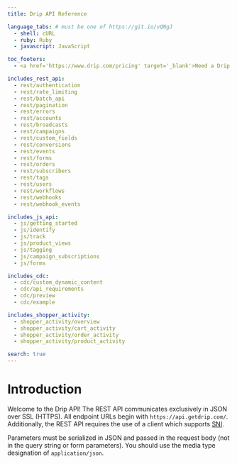 ```yaml
---
title: Drip API Reference

language_tabs: # must be one of https://git.io/vQNgJ
  - shell: cURL
  - ruby: Ruby
  - javascript: JavaScript

toc_footers:
  - <a href='https://www.drip.com/pricing' target='_blank'>Need a Drip Account? Sign Up</a>

includes_rest_api:
  - rest/authentication
  - rest/rate_limiting
  - rest/batch_api
  - rest/pagination
  - rest/errors
  - rest/accounts
  - rest/broadcasts
  - rest/campaigns
  - rest/custom_fields
  - rest/conversions
  - rest/events
  - rest/forms
  - rest/orders
  - rest/subscribers
  - rest/tags
  - rest/users
  - rest/workflows
  - rest/webhooks
  - rest/webhook_events

includes_js_api:
  - js/getting_started
  - js/identify
  - js/track
  - js/product_views
  - js/tagging
  - js/campaign_subscriptions
  - js/forms

includes_cdc:
  - cdc/custom_dynamic_content
  - cdc/api_requirements
  - cdc/preview
  - cdc/example

includes_shopper_activity:
  - shopper_activity/overview
  - shopper_activity/cart_activity
  - shopper_activity/order_activity
  - shopper_activity/product_activity

search: true
---
```


# Introduction

Welcome to the Drip API! The REST API communicates exclusively in JSON over SSL (HTTPS).
All endpoint URLs begin with `https://api.getdrip.com/`. Additionally, the REST API requires the use of a client which supports [SNI](https://en.wikipedia.org/wiki/Server_Name_Indication).

Parameters must be serialized in JSON and passed in the request body (not in the query string or form parameters). You should use the media type designation of `application/json`.
